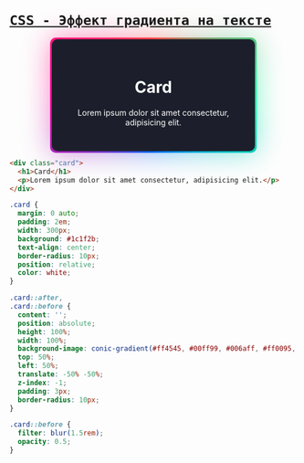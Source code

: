 # [`CSS - Эффект градиента на тексте`](./index.md)

<style>
.card {
  margin: 0 auto;
  padding: 2em;
  width: 300px;
  background: #1c1f2b;
  text-align: center;
  border-radius: 10px;
  position: relative;
  color: white;
}
.card::after,
.card::before {
  content: '';
  position: absolute;
  height: 100%;
  width: 100%;
  background-image: conic-gradient(#ff4545, #00ff99, #006aff, #ff0095, #ff4545);
  top: 50%;
  left: 50%;
  translate: -50% -50%;
  z-index: -1;
  padding: 3px;
  border-radius: 10px;
}
.card::before {
  filter: blur(1.5rem);
  opacity: 0.5;
}  
</style>

<div class="card">
  <h1>Card</h1>
  <p>Lorem ipsum dolor sit amet consectetur, adipisicing elit.</p>
</div>

```html
<div class="card">
  <h1>Card</h1>
  <p>Lorem ipsum dolor sit amet consectetur, adipisicing elit.</p>
</div>
```

```css
.card {
  margin: 0 auto;
  padding: 2em;
  width: 300px;
  background: #1c1f2b;
  text-align: center;
  border-radius: 10px;
  position: relative;
  color: white;
}

.card::after,
.card::before {
  content: '';
  position: absolute;
  height: 100%;
  width: 100%;
  background-image: conic-gradient(#ff4545, #00ff99, #006aff, #ff0095, #ff4545);
  top: 50%;
  left: 50%;
  translate: -50% -50%;
  z-index: -1;
  padding: 3px;
  border-radius: 10px;
}

.card::before {
  filter: blur(1.5rem);
  opacity: 0.5;
}
```
